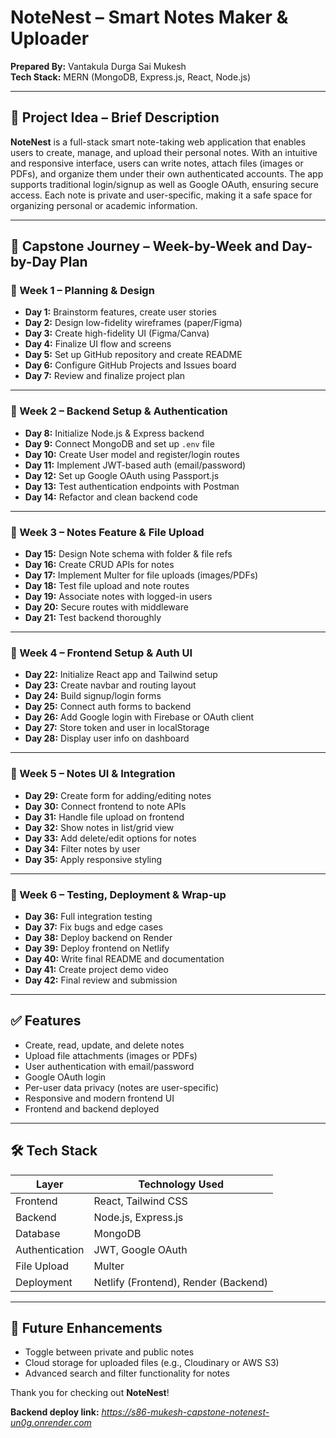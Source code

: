 # NoteNest – Smart Notes Maker & Uploader

**Prepared By:** Vantakula Durga Sai Mukesh  
**Tech Stack:** MERN (MongoDB, Express.js, React, Node.js)

---

## 🧠 Project Idea – Brief Description

**NoteNest** is a full-stack smart note-taking web application that enables users to create, manage, and upload their personal notes. With an intuitive and responsive interface, users can write notes, attach files (images or PDFs), and organize them under their own authenticated accounts. The app supports traditional login/signup as well as Google OAuth, ensuring secure access. Each note is private and user-specific, making it a safe space for organizing personal or academic information.

---

## 📆 Capstone Journey – Week-by-Week and Day-by-Day Plan

### 🔹 Week 1 – Planning & Design

- **Day 1:** Brainstorm features, create user stories  
- **Day 2:** Design low-fidelity wireframes (paper/Figma)  
- **Day 3:** Create high-fidelity UI (Figma/Canva)  
- **Day 4:** Finalize UI flow and screens  
- **Day 5:** Set up GitHub repository and create README  
- **Day 6:** Configure GitHub Projects and Issues board  
- **Day 7:** Review and finalize project plan  

---

### 🔹 Week 2 – Backend Setup & Authentication

- **Day 8:** Initialize Node.js & Express backend  
- **Day 9:** Connect MongoDB and set up `.env` file  
- **Day 10:** Create User model and register/login routes  
- **Day 11:** Implement JWT-based auth (email/password)  
- **Day 12:** Set up Google OAuth using Passport.js  
- **Day 13:** Test authentication endpoints with Postman  
- **Day 14:** Refactor and clean backend code  

---

### 🔹 Week 3 – Notes Feature & File Upload

- **Day 15:** Design Note schema with folder & file refs  
- **Day 16:** Create CRUD APIs for notes  
- **Day 17:** Implement Multer for file uploads (images/PDFs)  
- **Day 18:** Test file upload and note routes  
- **Day 19:** Associate notes with logged-in users  
- **Day 20:** Secure routes with middleware  
- **Day 21:** Test backend thoroughly  

---

### 🔹 Week 4 – Frontend Setup & Auth UI

- **Day 22:** Initialize React app and Tailwind setup  
- **Day 23:** Create navbar and routing layout  
- **Day 24:** Build signup/login forms  
- **Day 25:** Connect auth forms to backend  
- **Day 26:** Add Google login with Firebase or OAuth client  
- **Day 27:** Store token and user in localStorage  
- **Day 28:** Display user info on dashboard  

---

### 🔹 Week 5 – Notes UI & Integration

- **Day 29:** Create form for adding/editing notes  
- **Day 30:** Connect frontend to note APIs  
- **Day 31:** Handle file upload on frontend  
- **Day 32:** Show notes in list/grid view  
- **Day 33:** Add delete/edit options for notes  
- **Day 34:** Filter notes by user  
- **Day 35:** Apply responsive styling  

---

### 🔹 Week 6 – Testing, Deployment & Wrap-up

- **Day 36:** Full integration testing  
- **Day 37:** Fix bugs and edge cases  
- **Day 38:** Deploy backend on Render  
- **Day 39:** Deploy frontend on Netlify  
- **Day 40:** Write final README and documentation  
- **Day 41:** Create project demo video  
- **Day 42:** Final review and submission  

---

## ✅ Features

- Create, read, update, and delete notes  
- Upload file attachments (images or PDFs)  
- User authentication with email/password  
- Google OAuth login  
- Per-user data privacy (notes are user-specific)  
- Responsive and modern frontend UI  
- Frontend and backend deployed  

---

## 🛠️ Tech Stack

| Layer        | Technology Used              |
|--------------|------------------------------|
| Frontend     | React, Tailwind CSS          |
| Backend      | Node.js, Express.js          |
| Database     | MongoDB                      |
| Authentication | JWT, Google OAuth         |
| File Upload  | Multer                       |
| Deployment   | Netlify (Frontend), Render (Backend) |

---

## 🔮 Future Enhancements

- Toggle between private and public notes  
- Cloud storage for uploaded files (e.g., Cloudinary or AWS S3)  
- Advanced search and filter functionality for notes  


Thank you for checking out **NoteNest**!


**Backend deploy link:** *https://s86-mukesh-capstone-notenest-un0g.onrender.com*